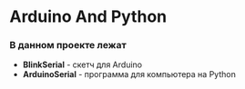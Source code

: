 # Arduino And Python

### В данном проекте лежат 

* **BlinkSerial** - скетч для Arduino
* **ArduinoSerial** - программа для компьютера на Python 